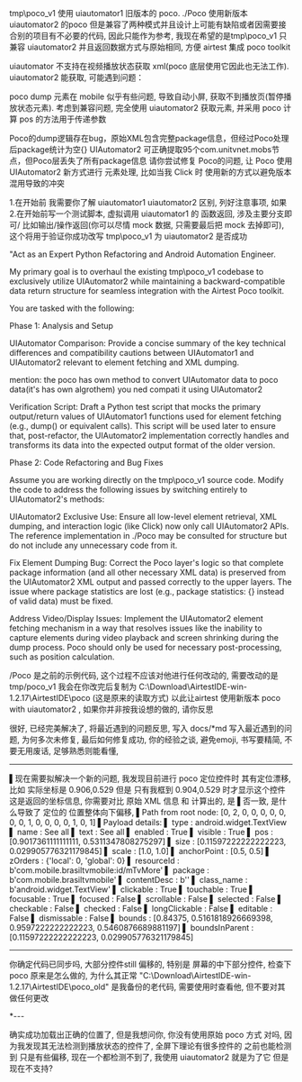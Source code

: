 tmp\poco_v1 使用 uiautomator1 旧版本的 poco. ./Poco 使用新版本 uiautomator2 的poco 但是兼容了两种模式并且设计上可能有缺陷或者因需要接合别的项目有不必要的代码, 因此只能作为参考, 我现在希望的是tmp\poco_v1 只兼容 uiautomator2 并且返回数据方式与原始相同, 方便 airtest 集成 poco toolkit

uiautomator 不支持在视频播放状态获取 xml(poco 底层使用它因此也无法工作). uiautomator2 能获取, 
可能遇到问题：

poco dump 元素在 mobile 似乎有些问题, 导致自动小屏, 获取不到播放页(暂停播放状态元素). 考虑到兼容问题, 完全使用 uiautomator2 获取元素, 并采用 poco 计算 pos 的方法用于传递参数

Poco的dump逻辑存在bug，原始XML包含完整package信息，但经过Poco处理后package统计为空{} UIAutomator2 可正确提取95个com.unitvnet.mobs节点，但Poco层丢失了所有package信息
请你尝试修复 Poco的问题, 让 Poco 使用 UIAutomator2 新方式进行 元素处理, 比如当我 Click 时 使用新的方式以避免版本混用导致的冲突

1.在开始前 我需要你了解 uiautomator1 uiautomator2 区别, 列好注意事项, 如果
2.在开始前写一个测试脚本, 虚拟调用 uiautomator1 的 函数返回, 涉及主要分支即可/ 比如输出/操作返回(你可以尽情 mock 数据, 只需要最后把 mock 去掉即可), 这个将用于验证你成功改写  tmp\poco_v1 为 uiautomator2 是否成功

"Act as an Expert Python Refactoring and Android Automation Engineer.

My primary goal is to overhaul the existing tmp\poco_v1 codebase to exclusively utilize UIAutomator2 while maintaining a backward-compatible data return structure for seamless integration with the Airtest Poco toolkit.

You are tasked with the following:

Phase 1: Analysis and Setup

UIAutomator Comparison: Provide a concise summary of the key technical differences and compatibility cautions between UIAutomator1 and UIAutomator2 relevant to element fetching and XML dumping.

mention: the poco has own method to convert UIAutomator  data to poco data(it's has own algrothem) you ned compati it using UIAutomator2 

Verification Script: Draft a Python test script that mocks the primary output/return values of UIAutomator1 functions used for element fetching (e.g., dump() or equivalent calls). This script will be used later to ensure that, post-refactor, the UIAutomator2 implementation correctly handles and transforms its data into the expected output format of the older version.

Phase 2: Code Refactoring and Bug Fixes

Assume you are working directly on the tmp\poco_v1 source code. Modify the code to address the following issues by switching entirely to UIAutomator2's methods:

UIAutomator2 Exclusive Use: Ensure all low-level element retrieval, XML dumping, and interaction logic (like Click) now only call UIAutomator2 APIs. The reference implementation in ./Poco may be consulted for structure but do not include any unnecessary code from it.

Fix Element Dumping Bug: Correct the Poco layer's logic so that complete package information (and all other necessary XML data) is preserved from the UIAutomator2 XML output and passed correctly to the upper layers. The issue where package statistics are lost (e.g., package statistics: {} instead of valid data) must be fixed.

Address Video/Display Issues: Implement the UIAutomator2 element fetching mechanism in a way that resolves issues like the inability to capture elements during video playback and screen shrinking during the dump process. Poco should only be used for necessary post-processing, such as position calculation.



/Poco 是之前的示例代码, 这个过程不应该对他进行任何改动的, 需要改动的是 tmp/poco_v1 我会在你改完后复制为  C:\Download\AirtestIDE-win-1.2.17\AirtestIDE\poco  (这是原来的读取方式) 以此让airtest 使用新版本 poco with uiautomator2 , 如果你并非按我设想的做的, 请你反思

很好, 已经完美解决了, 将最近遇到的问题反思, 写入 docs/*md 写入最近遇到的问题, 为何多次未修复, 最后如何修复成功, 你的经验之谈, 避免emoji, 书写要精简, 不要无用废话, 足够熟悉则能看懂,


---


▌现在需要拟解决一个新的问题, 我发现目前进行 poco 定位控件时 其有定位漂移, 比如 实际坐标是 0.906,0.529 但是 只有我框到 0.904,0.529 时才显示这个控件 这是返回的坐标信息,  你需要对比 原始 XML 信息 和 计算出的, 是
▌否一致, 是什么导致了 定位的 位置整体向下偏移,
▌Path from root node: [0, 2, 0, 0, 0, 0, 0, 0, 0, 1, 0, 0, 0, 0, 1, 0, 1]
▌Payload details:
▌         type :  android.widget.TextView
▌         name :  See all
▌         text :  See all
▌         enabled :  True
▌         visible :  True
▌         pos :  [0.9017361111111111, 0.5311347808275297]
▌         size :  [0.11597222222222223, 0.029905776321179845]
▌         scale :  [1.0, 1.0]
▌         anchorPoint :  [0.5, 0.5]
▌         zOrders :  {'local': 0, 'global': 0}
▌         resourceId :  b'com.mobile.brasiltvmobile:id/mTvMore'
▌         package :  b'com.mobile.brasiltvmobile'
▌         contentDesc :  b''
▌         class_name :  b'android.widget.TextView'
▌         clickable :  True
▌         touchable :  True
▌         focusable :  True
▌         focused :  False
▌         scrollable :  False
▌         selected :  False
▌         checkable :  False
▌         checked :  False
▌         longClickable :  False
▌         editable :  False
▌         dismissable :  False
▌         bounds :  [0.84375, 0.5161818926669398, 0.9597222222222223, 0.5460876689881197]
▌         boundsInParent :  [0.11597222222222223, 0.029905776321179845]


----

你确定代码已同步吗, 大部分控件still 偏移的, 特别是 屏幕的中下部分控件, 检查下 poco 原来是怎么做的, 为什么其正常 "C:\Download\AirtestIDE-win-1.2.17\AirtestIDE\poco_old" 是我备份的老代码, 需要使用时查看他, 但不要对其做任何更改

*---

确实成功加载出正确的位置了, 但是我想问你, 你没有使用原始 poco 方式 对吗, 因为我发现其无法检测到播放状态的控件了, 全屏下理论有很多控件的 之前也能检测到 只是有些偏移, 现在一个都检测不到了, 我使用 uiautomator2 就是为了它 但是现在不支持?
